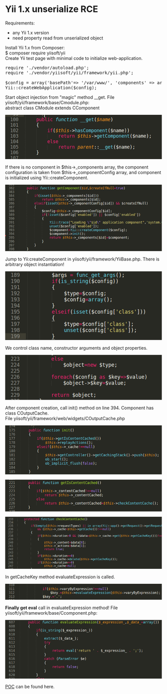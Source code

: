# Yii 1.x unserialize RCE 

Requirements:
- any Yii 1.x version
- need property read from unserialized object

Install Yii 1.x from Composer:\
$ composer require yiisoft/yii\
Create Yii test page with minimal code to initialize web-application.
<pre>
require './vendor/autoload.php';
require './vendor/yiisoft/yii/framework/yii.php';

$config = array('basePath'=> '/var/www/', 'components' => array('cache' => array('class' => 'CDummyCache')));
Yii::createWebApplication($config);
</pre>

Start object injection from "magic" method \_\_get. File yiisoft/yii/framework/base/Cmodule.php:\
abstract class CModule extends CComponent

![](./images/Yii_1_rce_html_3591babb58d88a1e.png)

If there is no component in $this→\_components array, the component configuration is taken from $this-&gt;\_componentConfig array, and component is initialized using Yii::createComponent.

![](./images/Yii_1_rce_html_d10fc47d81aa745d.png)

Jump to Yii:createComponent in yiisoft/yii/framework/YiiBase.php. There is arbitrary object instantiation!

![](./images/Yii_1_rce_html_243eda27c5fdca3e.png)

We control class name, constructor arguments and object properties.

![](./images/Yii_1_rce_html_e4ce4bda420dc6d6.png)

After component creation, call init() method on line 394. Component has class COutputCache.\
File yiisoft/yii/framework/web/widgets/COutputCache.php

![](./images/Yii_1_rce_html_de9bf51c3759a754.png)

![](./images/Yii_1_rce_html_fd3ae1c03feb3dab.png)

![](./images/Yii_1_rce_html_5ff2feb646f72a69.png)

In getCacheKey method evaluateExpression is called.

![](./images/Yii_1_rce_html_f14ae1c58cda0205.png)

**Finally get eval** call in evaluateExpression method! File yiisoft/yii/framework/base/Ccomponent.php:

![](./images/Yii_1_rce_html_b35a08be45c660d.png)

[POC](./yii1_rce_poi.php) can be found here.